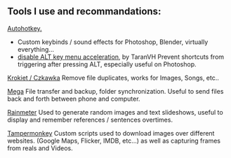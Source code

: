 ## Tools I use and recommandations:

[Autohotkey.](https://www.autohotkey.com/)
  - Custom keybinds / sound effects for Photoshop, Blender, virtually everything...
  - [disable ALT key menu acceleration](https://github.com/TaranVH/2nd-keyboard/blob/master/Taran's_Windows_Mods/Alt_menu_acceleration_DISABLER.ahk), by TaranVH
      Prevent shortcuts from triggering after pressing ALT, especially useful on Photoshop.

[Krokiet / Czkawka](https://github.com/qarmin/czkawka/tree/master)
  Remove file duplicates, works for Images, Songs, etc..
  
[Mega](https://mega.io/)
  File transfer and backup, folder synchronization. Useful to send files back and forth between phone and computer.

[Rainmeter](https://www.rainmeter.net/)
  Used to generate random images and text slideshows, useful to display and remember references / sentences overtimes.

[Tampermonkey](https://www.tampermonkey.net/)
  Custom scripts used to download images over different websites. (Google Maps, Flicker, IMDB, etc...) as well as capturing frames from reals and Videos.




